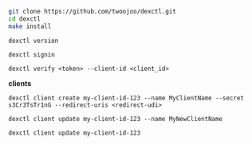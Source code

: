 ```bash
git clone https://github.com/twoojoo/dexctl.git
cd dexctl
make install
```

```
dexctl version
```

```
dexctl signin 
```

```
dexctl verify <token> --client-id <client_id>
```

**clients**

```
dexctl client create my-client-id-123 --name MyClientName --secret s3Cr3TsTr1nG --redirect-uris <redirect-udi>
```

```
dexctl client update my-client-id-123 --name MyNewClientName
```

```
dexctl client update my-client-id-123
```